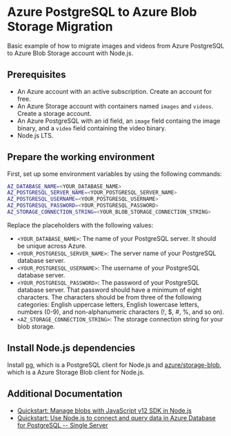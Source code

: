 # Azure PostgreSQL to Azure Blob Storage Migration

Basic example of how to migrate images and videos from Azure PostgreSQL to Azure Blob Storage account with Node.js.

## Prerequisites

- An Azure account with an active subscription. Create an account for free.
- An Azure Storage account with containers named `images` and `videos`. Create a storage account.
- An Azure PostgreSQL with an id field, an `image` field containg the image binary, and a `video` field containing the video binary.
- Node.js LTS.

## Prepare the working environment

First, set up some environment variables by using the following commands:

```bash
AZ_DATABASE_NAME=<YOUR_DATABASE_NAME>
AZ_POSTGRESQL_SERVER_NAME=<YOUR_POSTGRESQL_SERVER_NAME>
AZ_POSTGRESQL_USERNAME=<YOUR_POSTGRESQL_USERNAME>
AZ_POSTGRESQL_PASSWORD=<YOUR_POSTGRESQL_PASSWORD>
AZ_STORAGE_CONNECTION_STRING=<YOUR_BLOB_STORAGE_CONNECTION_STRING>
```

Replace the placeholders with the following values:

- `<YOUR_DATABASE_NAME>`: The name of your PostgreSQL server. It should be unique across Azure.
- `<YOUR_POSTGRESQL_SERVER_NAME>`: The server name of your PostgreSQL database server.
- `<YOUR_POSTGRESQL_USERNAME>`: The username of your PostgreSQL database server.
- `<YOUR_POSTGRESQL_PASSWORD>`: The password of your PostgreSQL database server. That password should have a minimum of eight characters. The characters should be from three of the following categories: English uppercase letters, English lowercase letters, numbers (0-9), and non-alphanumeric characters (!, $, #, %, and so on).
- `<AZ_STORAGE_CONNECTION_STRING>`: The storage connection string for your blob storage.

## Install Node.js dependencies

Install [pg](https://www.npmjs.com/package/pg), which is a PostgreSQL client for Node.js and [azure/storage-blob](https://www.npmjs.com/package/@azure/storage-blob), which is a Azure Storage Blob client for Node.js.

## Additional Documentation

- [Quickstart: Manage blobs with JavaScript v12 SDK in Node.js](https://docs.microsoft.com/en-us/azure/storage/blobs/storage-quickstart-blobs-nodejs?tabs=environment-variable-linux)
- [Quickstart: Use Node.js to connect and query data in Azure Database for PostgreSQL -- Single Server](https://docs.microsoft.com/en-us/azure/postgresql/connect-nodejs)
